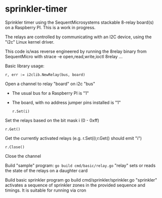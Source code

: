 # sprinkler-timer
Sprinkler timer using the SequentMicrosystems stackable 8-relay board(s)
on a Raspberry PI.  This is a work in progress.

The relays are controlled by communicating with an I2C device, using the "i2c" Linux kernel driver.

This code is/was reverse engineered by running the 8relay binary from SequentMicro with
strace -e open,read,write,ioctl 8relay ...

Basic library usage:

  `r, err := i2clib.NewRelay(bus, board)`
  
Open a channel to relay "board" on i2c "bus"
- The usual bus for a Raspberry PI is "1"
- The board, with no address jumper pins installed is "1"

  `r.Set(i)`
  
Set the relays based on the bit mask i (0 - 0xff)

  `r.Get()`
  
Get the currently activated relays (e.g. r.Set(i);r.Get() should emit "i")

  `r.Close()`
  
Close the channel

Build "sample" program:
  `go build cmd/basic/relay.go`
"relay" sets or reads the state of the relays on a daughter card

Build basic sprinkler program
   go build cmd/sprinkler/sprinkler.go
"sprinkler" activates a sequence of sprinkler zones in the provided sequence and timings.
It is suitable for running via cron

